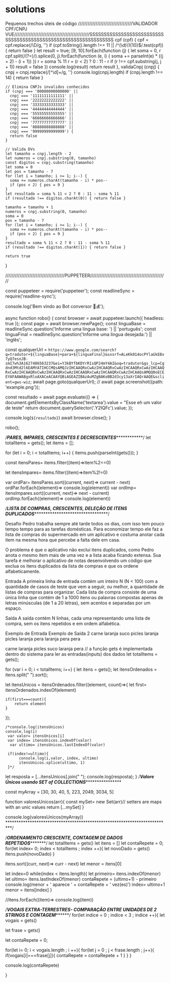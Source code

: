 # solutions
Pequenos trechos úteis de código
//////////////////////////////////VALIDADOR CPF/CNPJ VUE///////////////////////////////////////////////SSSSSSSSSSSSSSSSSSSSSSSSSSSSSSSSSSSSSSSSSSSSSSSSSSSSSSSSSSSSSSSS
cpf (cpf) {
    cpf = cpf.replace(/\D/g, '')
    if (cpf.toString().length !== 11 || /^(\d)\1{10}$/.test(cpf)) {
      return false
    }
    let result = true;
    [9, 10].forEach(function (j) {
      let soma = 0, r
      cpf.split(/(?=)/).splice(0, j).forEach(function (e, i) {
        soma += parseInt(e) * ((j + 2) - (i + 1))
      })
      r = soma % 11
      r = (r < 2) ? 0 : 11 - r
      if (r !== cpf.substring(j, j + 1)) result = false
    })
    console.log(result)
    return result
  },
  validaCnpj (cnpj) {
    cnpj = cnpj.replace(/[^\d]+/g, '')
    console.log(cnpj.length)
    if (cnpj.length !== 14) { return false }

    // Elimina CNPJs invalidos conhecidos
    if (cnpj === '00000000000000' ||
      cnpj === '11111111111111' ||
      cnpj === '22222222222222' ||
      cnpj === '33333333333333' ||
      cnpj === '44444444444444' ||
      cnpj === '55555555555555' ||
      cnpj === '66666666666666' ||
      cnpj === '77777777777777' ||
      cnpj === '88888888888888' ||
      cnpj === '99999999999999') {
      return false
    }

    // Valida DVs
    let tamanho = cnpj.length - 2
    let numeros = cnpj.substring(0, tamanho)
    const digitos = cnpj.substring(tamanho)
    let soma = 0
    let pos = tamanho - 7
    for (let i = tamanho; i >= 1; i--) {
      soma += numeros.charAt(tamanho - i) * pos--
      if (pos < 2) { pos = 9 }
    }
    let resultado = soma % 11 < 2 ? 0 : 11 - soma % 11
    if (resultado !== digitos.charAt(0)) { return false }

    tamanho = tamanho + 1
    numeros = cnpj.substring(0, tamanho)
    soma = 0
    pos = tamanho - 7
    for (let i = tamanho; i >= 1; i--) {
      soma += numeros.charAt(tamanho - i) * pos--
      if (pos < 2) { pos = 9 }
    }
    resultado = soma % 11 < 2 ? 0 : 11 - soma % 11
    if (resultado !== digitos.charAt(1)) { return false }

    return true
  }



/////////////////////////////////////PUPPETEER////////////////////////////////////////////////

const puppeteer = require('puppeteer');
const readlineSync = require('readline-sync');


console.log('Bem vindo ao Bot conversor 🤖💰');



async function robo() {
  const browser = await puppeteer.launch({ headless: true });
  const page = await browser.newPage();
  const linguaBase = readlineSync.question('Informe uma lingua base: ') || 'português';
  const linguaFinal = readlineSync.question('Informe uma lingua desejada:') || 'inglês';

  const qualquerUrl = `https://www.google.com/search?q=tradutor+${linguaBase}+para+${linguaFinal}&sxsrf=ALeKk014ocPYlaGkEBv7yQ7esnJB-smI7w%3A1627486563237&ei=Y3kBYfbKDYrR1sQP24mY4AI&oq=tradutor&gs_lcp=Cgdnd3Mtd2l6EAMYATIHCCMQsAMQJzIHCAAQRxCwAzIHCAAQRxCwAzIHCAAQRxCwAzIHCAAQRxCwAzIHCAAQRxCwAzIHCAAQRxCwAzIHCAAQRxCwAzIHCAAQRxCwAzIHCAAQsAMQQ0oECEEYAFAAWABgxRloAXACeACAAYQBiAGEAZIBAzAuMZgBAKoBB2d3cy13aXrIAQrAAQE&sclient=gws-wiz`;
  await page.goto(qualquerUrl);
  // await page.screenshot({path: 'example.png'});



  const resultado = await page.evaluate(() => {
    document.getElementsByClassName('textarea').value = "Esse eh um valor de teste"
    return document.querySelector('.Y2IQFc').value;
  });

  console.log(`${resultado}`)
  await browser.close();
}

robo();



/*********************************************************PARES, IMPARES, CRESCENTES E DECRESCENTES*********************************************************************/
let totalItems = gets();
let items = [];

for (let i = 0; i < totalItems; i++) {
  items.push(parseInt(gets()));
}

const itensPares= items.filter((item)=>item%2==0)

let itensImpares= items.filter((item)=>item%2!=0)

var ordPar= itensPares.sort((current, next)=> current - next)
ordPar.forEach((element)=> console.log(element))
var ordImp= itensImpares.sort((current, next)=> next - current)
ordImp.forEach((element)=> console.log(element))

/*********************************************LISTA DE COMPRAS, CRESCENTES, DELEÇÃO DE ITENS DUPLICADOS******************************************************************************/

Desafio
Pedro trabalha sempre até tarde todos os dias, com isso tem pouco tempo tempo para as tarefas domésticas. Para economizar tempo ele faz a lista de compras do supermercado em um aplicativo e costuma anotar cada item na mesma hora que percebe a falta dele em casa.

O problema é que o aplicativo não exclui itens duplicados, como Pedro anota o mesmo item mais de uma vez e a lista acaba ficando extensa. Sua tarefa é melhorar o aplicativo de notas desenvolvendo um código que exclua os itens duplicados da lista de compras e que os ordene alfabeticamente.

Entrada
A primeira linha de entrada contém um inteiro N (N < 100) com a quantidade de casos de teste que vem a seguir, ou melhor, a quantidade de listas de compras para organizar. Cada lista de compra consiste de uma única linha que contém de 1 a 1000 itens ou palavras compostas apenas de letras minúsculas (de 1 a 20 letras), sem acentos e separadas por um espaço.

Saída
A saída contém N linhas, cada uma representando uma lista de compra, sem os itens repetidos e em ordem alfabética.

 
Exemplo de Entrada	Exemplo de Saída
2
carne laranja suco picles laranja picles
laranja pera laranja pera pera

carne laranja picles suco
laranja pera
// a função gets é implementada dentro do sistema para ler as entradas(inputs) dos dados
let totalItems = gets();

for (var i = 0; i < totalItems; i++) {
  let itens = gets();
  let itensOrdenados = itens.split(" ").sort();
 

  let itensUnicos = itensOrdenados.filter((element, count)=>{
     let first= itensOrdenados.indexOf(element)
    

    if(first===count){
        return element
    }
  });
  
    /*console.log(itensUnicos)
    console.log(i)
     var valor= itensUnicos[i]
     var index= itensUnicos.indexOf(valor)
      var ultimo= itensUnicos.lastIndexOf(valor) 
    
     if(index!=ultimo){
          console.log(i,valor, index, ultimo)
          itensUnicos.splice(ultimo, 1)
     }*/



  let resposta = [...itensUnicos].join(" ");
    console.log(resposta);
}
/***Valore Únicos usando SET of COLLECTIONS*******************

const myArray = [30, 30, 40, 5, 223, 2049, 3034, 5]

function valoresUnicos(arr){
	const mySet= new Set(arr)// setters are maps with an unic values
	return [...mySet]
}

console.log(valoresUnicos(myArray))
**************************************************************************/

/*********************************************************ORDENAMENTO CRESCENTE, CONTAGEM DE DADOS REPETIDOS****************************************************************/
let totalItems = gets()
let itens = []
let contaRepete = 0;
for(let index= 0; index < totalItems ; index ++){
  let novoDado = gets()
  itens.push(novoDado)
}

itens.sort((curr, next)=> curr - next)
let menor = itens[0]

let index=0 
while(index < itens.length){
  let primeiro= itens.indexOf(menor)
  let ultimo= itens.lastIndexOf(menor) 
  contaRepete = (ultimo+1) - primeiro
  console.log(menor + ' aparece ' + contaRepete + ' vez(es)')
  index= ultimo+1
  menor = itens[index]
}

//itens.forEach((item)=> console.log(item))


/*******************************************VOGAIS EXTRA-TERRESTRES- COMPARAÇÃO ENTRE UNIDADES DE 2 STRINGS E CONTAGEM*************************************************/
for(let indice = 0 ; indice < 3 ; indice ++){
  let vogais = gets()
  
  let frase = gets()
  
  let contaRepete = 0;
  
  for(let i= 0; i < vogais.length ; i ++){
    for(let j = 0 ; j < frase.length ; j++){
      if(vogais[i]===frase[j]){
        contaRepete = contaRepete + 1
      }
    }
  }
  
  console.log(contaRepete)
  
}
